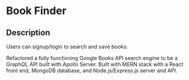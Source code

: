 # Book Finder

## Description

Users can signup/login to search and save books.

Refactored a fully functioning Google Books API search engine to be a GraphQL API built with Apollo Server. Built with MERN stack with a React front end, MongoDB database, and Node.js/Express.js server and API.
